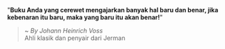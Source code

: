 "**Buku Anda yang cerewet mengajarkan banyak hal baru dan benar, jika kebenaran itu baru, maka yang baru itu akan benar!**"

> ~ _By Johann Heinrich Voss_  
Ahli klasik dan penyair dari Jerman
